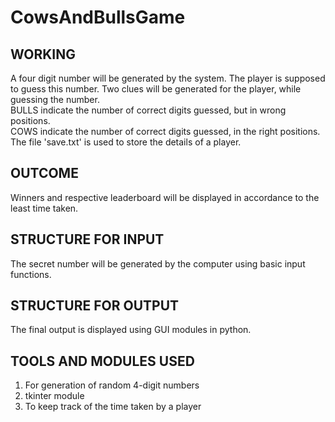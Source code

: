 # CowsAndBullsGame

## WORKING
A four digit number will be generated by the system. The player is supposed to guess this number. Two clues will be generated for the player, while guessing the number.
<br>
BULLS indicate the number of correct digits guessed, but in wrong positions.
<br>
COWS indicate the number of correct digits guessed, in the right positions.
<br>
The file 'save.txt' is used to store the details of a player.

## OUTCOME
Winners and respective leaderboard will be displayed in accordance to the least time taken.

## STRUCTURE FOR INPUT
The secret number will be generated by the computer using basic input functions.

## STRUCTURE FOR OUTPUT
The final output is displayed using GUI modules in python.

## TOOLS AND MODULES USED
1. For generation of random 4-digit numbers
2. tkinter module
3. To keep track of the time taken by a player